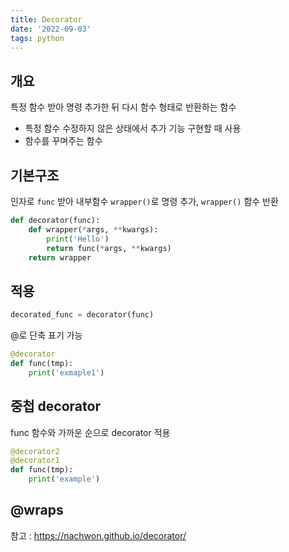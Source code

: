 ```yaml
---
title: Decorator
date: '2022-09-03'
tags: python
---
```


## 개요

특정 함수 받아 명령 추가한 뒤 다시 함수 형태로 반환하는 함수

- 특정 함수 수정하지 않은 상태에서 추가 기능 구현할 때 사용
- 함수를 꾸며주는 함수

## 기본구조

인자로 `func` 받아 내부함수 `wrapper()`로 명령 추가, `wrapper()` 함수 반환

```python
def decorator(func):
    def wrapper(*args, **kwargs):
        print('Hello')
        return func(*args, **kwargs)
    return wrapper
```

## 적용

```python
decorated_func = decorator(func)
```

@로 단축 표기 가능

```python
@decorator
def func(tmp):
    print('exmaple1')
```

## 중첩 decorator

func 함수와 가까운 순으로 decorator 적용

```python
@decorator2
@decorator1
def func(tmp):
    print('example')
```

## @wraps

참고 : https://nachwon.github.io/decorator/
